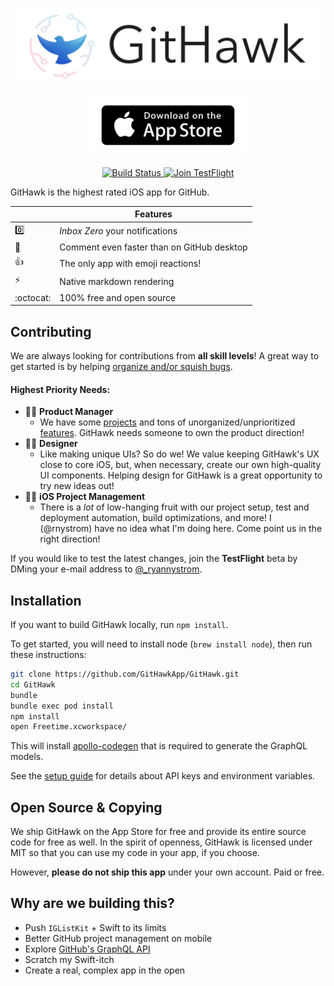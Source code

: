 <a href="https://itunes.apple.com/app/githawk-for-github/id1252320249"><img src="Design/githawk-pulse.gif" /></a>
<p align="center"><a href="https://itunes.apple.com/app/githawk-for-github/id1252320249"><img src="Design/app-store-badge.png" width="250" /></a></p>

<p align="center">
    <a href="https://www.bitrise.io/app/a912ff037bca7072">
        <img src="https://app.bitrise.io/app/a912ff037bca7072/status.svg?token=PMpBs9u-C7CBIKPwNLSJrg&branch=master"
             alt="Build Status">
    </a>
    <a href="https://testflight.apple.com/join/QIVXLkkn">
      <img src="https://img.shields.io/badge/Join-TestFlight-blue.svg"
           alt="Join TestFlight" />
    </a>
</p>

GitHawk is the highest rated iOS app for GitHub.

|         | Features  |
----------|-----------------
:zero: | _Inbox Zero_ your notifications
:pencil: | Comment even faster than on GitHub desktop
:thumbsup: | The only app with emoji reactions!
:zap: | Native markdown rendering
:octocat: | 100% free and open source

## Contributing

We are always looking for contributions from **all skill levels**! A great way to get started is by helping [organize and/or squish bugs](https://github.com/GitHawkApp/GitHawk/projects/4).

#### Highest Priority Needs:

- 👩‍💼 **Product Manager**
  - We have some [projects](https://github.com/GitHawkApp/GitHawk/projects) and tons of unorganized/unprioritized [features](https://github.com/GitHawkApp/GitHawk/issues?q=is%3Aissue+is%3Aopen+label%3Afeature). GitHawk needs someone to own the product direction!
- 👩‍🎨 **Designer**
  - Like making unique UIs? So do we! We value keeping GitHawk's UX close to core iOS, but, when necessary, create our own high-quality UI components. Helping design for GitHawk is a great opportunity to try new ideas out!
- 👩‍💻 **iOS Project Management**
  - There is a _lot_ of low-hanging fruit with our project setup, test and deployment automation, build optimizations, and more! I (@rnystrom) have no idea what I'm doing here. Come point us in the right direction!

If you would like to test the latest changes, join the **TestFlight** beta by DMing your e-mail address to [@_ryannystrom](https://twitter.com/_ryannystrom).

## Installation

If you want to build GitHawk locally, run `npm install`.

To get started, you will need to install node (`brew install node`), then run these instructions:

```sh
git clone https://github.com/GitHawkApp/GitHawk.git
cd GitHawk
bundle
bundle exec pod install
npm install
open Freetime.xcworkspace/
```

This will install [apollo-codegen](https://github.com/apollographql/apollo-codegen) that is required to generate the GraphQL models.

See the [setup guide](Setup.md) for details about API keys and environment variables.

## Open Source & Copying

We ship GitHawk on the App Store for free and provide its entire source code for free as well. In the spirit of openness, GitHawk is licensed under MIT so that you can use my code in your app, if you choose.

However, **please do not ship this app** under your own account. Paid or free.

## Why are we building this?

- Push `IGListKit` + Swift to its limits
- Better GitHub project management on mobile
- Explore [GitHub's GraphQL API](https://developer.github.com/v4/)
- Scratch my Swift-itch
- Create a real, complex app in the open
